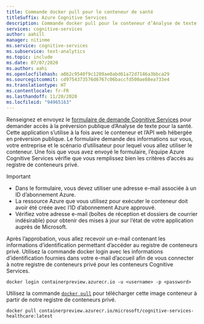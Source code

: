 ```yaml
---
title: Commande docker pull pour le conteneur de santé
titleSuffix: Azure Cognitive Services
description: Commande docker pull pour le conteneur d’Analyse de texte pour la santé
services: cognitive-services
author: aahill
manager: nitinme
ms.service: cognitive-services
ms.subservice: text-analytics
ms.topic: include
ms.date: 07/07/2020
ms.author: aahi
ms.openlocfilehash: a0b2c9548f9c1289ae0abd61a72d7146a3bbca29
ms.sourcegitcommit: cd9754373576d6767c06baccfd500ae88ea733e4
ms.translationtype: HT
ms.contentlocale: fr-FR
ms.lasthandoff: 11/20/2020
ms.locfileid: "94965163"
---
```

Renseignez et envoyez le [formulaire de demande Cognitive Services](https://aka.ms/csgate) pour demander accès à la préversion publique d’Analyse de texte pour la santé.  Cette application s’utilise à la fois avec le conteneur et l’API web hébergée en préversion publique.
Le formulaire demande des informations sur vous, votre entreprise et le scénario d’utilisateur pour lequel vous allez utiliser le conteneur. Une fois que vous avez envoyé le formulaire, l’équipe Azure Cognitive Services vérifie que vous remplissez bien les critères d’accès au registre de conteneurs privé.

> [!IMPORTANT]
> * Dans le formulaire, vous devez utiliser une adresse e-mail associée à un ID d’abonnement Azure.
> * La ressource Azure que vous utilisez pour exécuter le conteneur doit avoir été créée avec l’ID d’abonnement Azure approuvé. 
> * Vérifiez votre adresse e-mail (boîtes de réception et dossiers de courrier indésirable) pour obtenir des mises à jour sur l’état de votre application auprès de Microsoft.

Après l’approbation, vous allez recevoir un e-mail contenant les informations d’identification permettant d’accéder au registre de conteneurs privé.  Utilisez la commande docker login avec les informations d’identification fournies dans votre e-mail d’accueil afin de vous connecter à notre registre de conteneurs privé pour les conteneurs Cognitive Services.


```Docker
docker login containerpreview.azurecr.io -u <username> -p <password>
```

Utilisez la commande [`docker pull`](https://docs.docker.com/engine/reference/commandline/pull/) pour télécharger cette image conteneur à partir de notre registre de conteneurs privé.

```
docker pull containerpreview.azurecr.io/microsoft/cognitive-services-healthcare:latest
```
